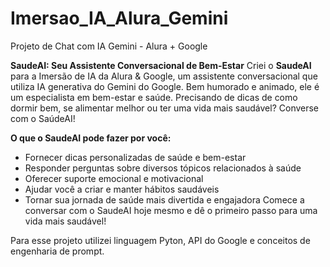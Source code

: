 # Imersao_IA_Alura_Gemini
Projeto de Chat com IA Gemini - Alura + Google

**SaudeAI: Seu Assistente Conversacional de Bem-Estar**
Criei o **SaudeAI** para a Imersão de IA da Alura & Google, um assistente conversacional que utiliza IA generativa do Gemini do Google. 
Bem humorado e animado, ele é um especialista em bem-estar e saúde.
Precisando de dicas de como dormir bem, se alimentar melhor ou ter uma vida mais saudável? Converse com o SaúdeAI!

**O que o SaudeAI pode fazer por você:**

- Fornecer dicas personalizadas de saúde e bem-estar
- Responder perguntas sobre diversos tópicos relacionados à saúde
- Oferecer suporte emocional e motivacional
- Ajudar você a criar e manter hábitos saudáveis
- Tornar sua jornada de saúde mais divertida e engajadora
Comece a conversar com o SaudeAI hoje mesmo e dê o primeiro passo para uma vida mais saudável!

Para esse projeto utilizei linguagem Pyton, API do Google e conceitos de engenharia de prompt.
